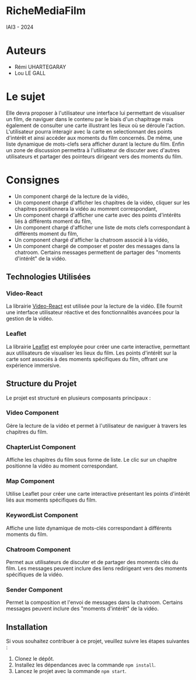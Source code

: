 # RicheMediaFilm
IAI3 - 2024

# Auteurs
- Rémi UHARTEGARAY
- Lou LE GALL

# Le sujet 
Elle devra proposer à l'utilisateur une interface lui permettant de visualiser
un film, de naviguer dans le contenu par le biais d'un chapitrage mais
également de consulter une carte illustrant les lieux où se déroule l'action.
L'utilisateur pourra interagir avec la carte en selectionnant des points
d'intérêt et ainsi accéder aux moments du film concernés. De même, une
liste dynamique de mots-clefs sera afficher durant la lecture du film. Enfin
un zone de discussion permettra à l'utilisateur de discuter avec d'autres
utilisateurs et partager des pointeurs dirigeant vers des moments du film.

# Consignes
- Un component chargé de la lecture de la vidéo,
- Un component chargé d'afficher les chapitres de la vidéo, cliquer sur les chapitres positionnera la vidéo au momrent correspondant, 
- Un component chargé d'afficher une carte avec des points d'intérêts liés à différents moment du film,
- Un component chargé d'afficher une liste de mots clefs correspondant à différents
moment du film,
- Un component chargé d'afficher la chatroom associé à la vidéo,
- Un component chargé de composer et poster des messages dans la chatroom. Certains
messages permettent de partager des "moments d'intérêt" de la vidéo.

## Technologies Utilisées

### Video-React
La librairie [Video-React](https://video-react.js.org/) est utilisée pour la lecture de la vidéo. Elle fournit une interface utilisateur réactive et des fonctionnalités avancées pour la gestion de la vidéo.

### Leaflet
La librairie [Leaflet](https://leafletjs.com/) est employée pour créer une carte interactive, permettant aux utilisateurs de visualiser les lieux du film. Les points d'intérêt sur la carte sont associés à des moments spécifiques du film, offrant une expérience immersive.

## Structure du Projet
Le projet est structuré en plusieurs composants principaux :

### Video Component
Gère la lecture de la vidéo et permet à l'utilisateur de naviguer à travers les chapitres du film.

### ChapterList Component
Affiche les chapitres du film sous forme de liste. Le clic sur un chapitre positionne la vidéo au moment correspondant.

### Map Component
Utilise Leaflet pour créer une carte interactive présentant les points d'intérêt liés aux moments spécifiques du film.

### KeywordList Component
Affiche une liste dynamique de mots-clés correspondant à différents moments du film.

### Chatroom Component
Permet aux utilisateurs de discuter et de partager des moments clés du film. Les messages peuvent inclure des liens redirigeant vers des moments spécifiques de la vidéo.

### Sender Component
Permet la composition et l'envoi de messages dans la chatroom. Certains messages peuvent inclure des "moments d'intérêt" de la vidéo.

## Installation
Si vous souhaitez contribuer à ce projet, veuillez suivre les étapes suivantes :
1. Clonez le dépôt.
2. Installez les dépendances avec la commande `npm install`.
3. Lancez le projet avec la commande `npm start`.
